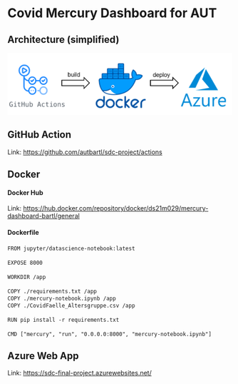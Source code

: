 # Covid Mercury Dashboard for AUT

## Architecture (simplified)

![Application architecture](architecture.PNG "Application architecture")


## GitHub Action

Link: https://github.com/autbartl/sdc-project/actions


## Docker

#### Docker Hub
Link: https://hub.docker.com/repository/docker/ds21m029/mercury-dashboard-bartl/general

#### Dockerfile

```
FROM jupyter/datascience-notebook:latest

EXPOSE 8000

WORKDIR /app

COPY ./requirements.txt /app
COPY ./mercury-notebook.ipynb /app
COPY ./CovidFaelle_Altersgruppe.csv /app

RUN pip install -r requirements.txt

CMD ["mercury", "run", "0.0.0.0:8000", "mercury-notebook.ipynb"]
```

## Azure Web App

Link: https://sdc-final-project.azurewebsites.net/
